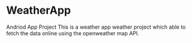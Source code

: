 # WeatherApp
Andriod App Project 
This is a weather app weather project which able to fetch the data online using the openweather map API.
